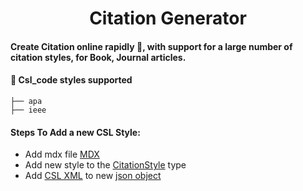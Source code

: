 <h1 align="center">
  Citation Generator
</h1>

#### Create Citation online rapidly 🚀, with support for a large number of citation styles, for Book, Journal articles.

#### 🧐 Csl_code styles supported

    ├── apa
    ├── ieee

#### Steps To Add a new CSL Style:
* Add mdx file [MDX](https://github.com/asouqi/citation-generator/blob/master/src/mdx)
* Add new style to the [CitationStyle](https://github.com/asouqi/citation-generator/blob/master/src/types.ts#L26) type
* Add [CSL XML](https://csl.mendeley.com/searchByName/) to new [json object](https://github.com/asouqi/citation-generator/blob/master/data/csl_code.json)
